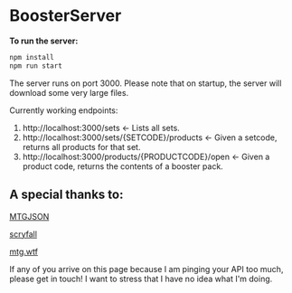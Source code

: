 # BoosterServer
 
**To run the server:**

```bash
npm install
npm run start
```



The server runs on port 3000. Please note that on startup, the server will download some very large files.

Currently working endpoints:
1. http://localhost:3000/sets <- Lists all sets.
2. http://localhost:3000/sets/{SETCODE}/products <- Given a setcode, returns all products for that set.
3. http://localhost:3000/products/{PRODUCTCODE}/open <- Given a product code, returns the contents of a booster pack.



## A special thanks to: ##
[MTGJSON](https://mtgjson.com/)

[scryfall](https://scryfall.com/)

[mtg.wtf](https://mtg.wtf/)

If any of you arrive on this page because I am pinging your API too much, please get in touch! I want to stress that I have no idea what I'm doing.
